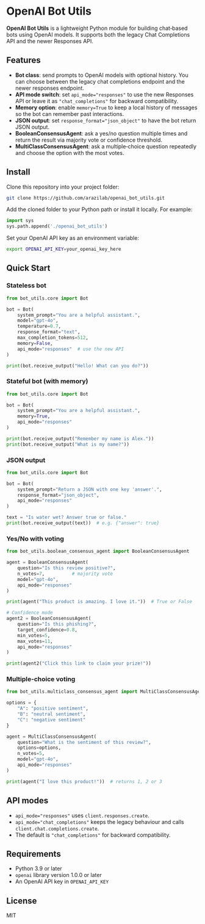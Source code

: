 # OpenAI Bot Utils

**OpenAI Bot Utils** is a lightweight Python module for building chat‑based bots using OpenAI models.  It supports both the legacy Chat Completions API and the newer Responses API.

## Features

- **Bot class**: send prompts to OpenAI models with optional history. You can choose between the legacy chat completions endpoint and the newer responses endpoint.
- **API mode switch**: set `api_mode="responses"` to use the new Responses API or leave it as `"chat_completions"` for backward compatibility.
- **Memory option**: enable `memory=True` to keep a local history of messages so the bot can remember past interactions.
- **JSON output**: set `response_format="json_object"` to have the bot return JSON output.
- **BooleanConsensusAgent**: ask a yes/no question multiple times and return the result via majority vote or confidence threshold.
- **MultiClassConsensusAgent**: ask a multiple‑choice question repeatedly and choose the option with the most votes.

## Install

Clone this repository into your project folder:

```bash
git clone https://github.com/arazilab/openai_bot_utils.git
```

Add the cloned folder to your Python path or install it locally.  For example:

```python
import sys
sys.path.append('./openai_bot_utils')
```

Set your OpenAI API key as an environment variable:

```bash
export OPENAI_API_KEY=your_openai_key_here
```

## Quick Start

### Stateless bot

```python
from bot_utils.core import Bot

bot = Bot(
    system_prompt="You are a helpful assistant.",
    model="gpt-4o",
    temperature=0.7,
    response_format="text",
    max_completion_tokens=512,
    memory=False,
    api_mode="responses"  # use the new API
)

print(bot.receive_output("Hello! What can you do?"))
```

### Stateful bot (with memory)

```python
from bot_utils.core import Bot

bot = Bot(
    system_prompt="You are a helpful assistant.",
    memory=True,
    api_mode="responses"
)

print(bot.receive_output("Remember my name is Alex."))
print(bot.receive_output("What is my name?"))
```

### JSON output

```python
from bot_utils.core import Bot

bot = Bot(
    system_prompt="Return a JSON with one key 'answer'.",
    response_format="json_object",
    api_mode="responses"
)

text = "Is water wet? Answer true or false."
print(bot.receive_output(text))  # e.g. {"answer": true}
```

### Yes/No with voting

```python
from bot_utils.boolean_consensus_agent import BooleanConsensusAgent

agent = BooleanConsensusAgent(
    question="Is this review positive?",
    n_votes=7,          # majority vote
    model="gpt-4o",
    api_mode="responses"
)

print(agent("This product is amazing. I love it."))  # True or False

# Confidence mode
agent2 = BooleanConsensusAgent(
    question="Is this phishing?",
    target_confidence=0.8,
    min_votes=5,
    max_votes=11,
    api_mode="responses"
)

print(agent2("Click this link to claim your prize!"))
```

### Multiple‑choice voting

```python
from bot_utils.multiclass_consensus_agent import MultiClassConsensusAgent

options = {
    "A": "positive sentiment",
    "B": "neutral sentiment",
    "C": "negative sentiment"
}

agent = MultiClassConsensusAgent(
    question="What is the sentiment of this review?",
    options=options,
    n_votes=5,
    model="gpt-4o",
    api_mode="responses"
)

print(agent("I love this product!"))  # returns 1, 2 or 3
```

## API modes

- `api_mode="responses"` uses `client.responses.create`.
- `api_mode="chat_completions"` keeps the legacy behaviour and calls `client.chat.completions.create`.
- The default is `"chat_completions"` for backward compatibility.

## Requirements

- Python 3.9 or later
- `openai` library version 1.0.0 or later
- An OpenAI API key in `OPENAI_API_KEY`

## License

MIT
